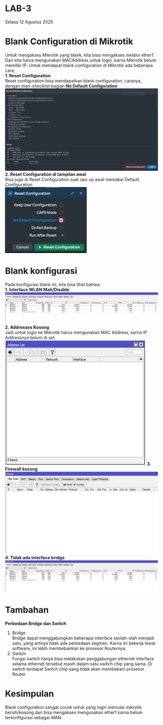 # LAB-3
Selasa 12 Agustus 2025

# Blank Configuration di Mikrotik  
  Untuk mengakses Mikrotik yang blank, kita bisa mengakses melalui ether1. Dan kita harus mengunakan MACAddress untuk login, karna Mikrotik belum memiliki IP. Untuk mendapat blank configuration di Mikrotik ada beberapa cara,  
  **1. Reset Configuration**  
    Reset configuration bisa mendapatkan blank configuration, caranya, dengan men-checklist bagian **No Default Configuration**  
    ![nodef](ros.PNG)  
  **2. Reset Configuration di tampilan awal**  
    Bisa juga di Reset Configuration saat opo up awal memakai Default Configuration  
    ![yauda](reset.PNG)  
# Blank konfigurasi  
  Pada konfigurasi blank ini, kita bisa lihat bahwa:  
  **1. Interface WLAN Mati/Disable**  
  ![a](diswlan.PNG)
  **2. Addresses Kosong**  
    Jadi untuk login ke Mikrotik harus mengunakan MAC Address, karna IP Addressnya belum di set.  
    ![b](addkosong.PNG)
  **3. Firewall kosong**  
  ![d](firekosong.PNG)
  **4. Tidak ada interface bridge**  
    ![v](diswlan.PNG)
# Tambahan
**Perbedaan Bridge dan Switch**  
  1. Bridge  
     Bridge dapat menggabungkan beberapa interface seolah-olah menjadi satu, yang artinya tidak ada perbedaan segmen. Karna ini bekerja lewat software, ini lebih membebankan ke prosesor Routernya.  
  2. Switch  
     Fungsi switch hanya bisa melakukan penggabungan ethernet interface selama ethernet tersebut masih dalam satu switch chip yang sama. Di switch terdapat Switch chip yang tidak akan membebani prosesor Router.  
# Kesimpulan  
  Blank configuration sangat cocok untuk yang ingin memulai mikrotik bersih/kosong dan bisa mengakses mengunakan ether1 karna belum terkonfigurasi sebagai WAN.  
    
